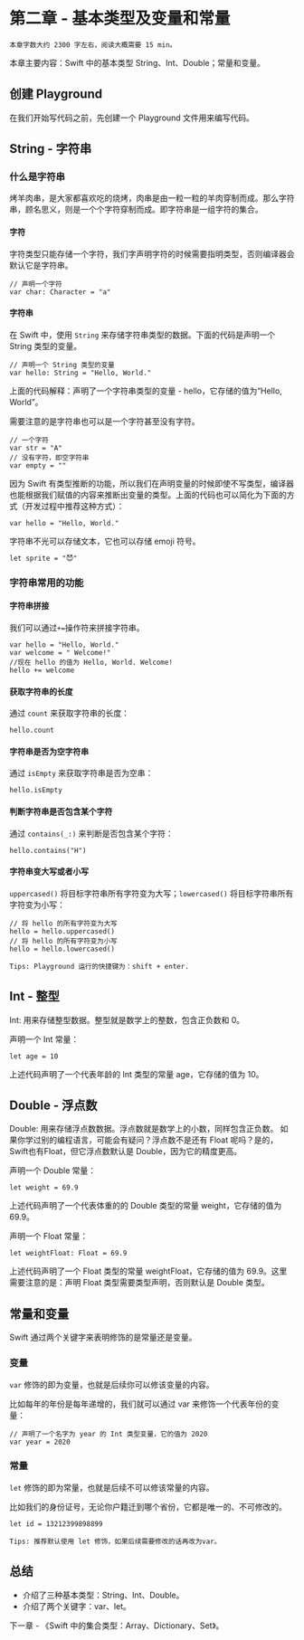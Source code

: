 # 第二章 - 基本类型及变量和常量
`本章字数大约 2300 字左右，阅读大概需要 15 min。`

本章主要内容：Swift 中的基本类型 String、Int、Double；常量和变量。
## 创建 Playground
在我们开始写代码之前，先创建一个 Playground 文件用来编写代码。

## String - 字符串
### 什么是字符串
烤羊肉串，是大家都喜欢吃的烧烤，肉串是由一粒一粒的羊肉穿制而成。那么字符串，顾名思义，则是一个个字符穿制而成。即字符串是一组字符的集合。
#### 字符
字符类型只能存储一个字符，我们字声明字符的时候需要指明类型，否则编译器会默认它是字符串。

```
// 声明一个字符
var char: Character = "a"
```

#### 字符串
在 Swift 中，使用 `String` 来存储字符串类型的数据。下面的代码是声明一个 String 类型的变量。
```
// 声明一个 String 类型的变量
var hello: String = "Hello, World."
```
上面的代码解释：声明了一个字符串类型的变量 - hello，它存储的值为“Hello, World”。

需要注意的是字符串也可以是一个字符甚至没有字符。
```
// 一个字符
var str = "A"
// 没有字符，即空字符串
var empty = ""
```

因为 Swift 有类型推断的功能，所以我们在声明变量的时候即使不写类型，编译器也能根据我们赋值的内容来推断出变量的类型。上面的代码也可以简化为下面的方式（开发过程中推荐这种方式）：
```
var hello = "Hello, World."
```

字符串不光可以存储文本，它也可以存储 emoji 符号。
```
let sprite = "😈"
```
### 字符串常用的功能

#### 字符串拼接
我们可以通过`+=`操作符来拼接字符串。
```
var hello = "Hello, World."
var welcome = " Welcome!"
//现在 hello 的值为 Hello, World. Welcome!
hello += welcome
```

#### 获取字符串的长度
通过 `count` 来获取字符串的长度：
```
hello.count
```

#### 字符串是否为空字符串
通过 `isEmpty` 来获取字符串是否为空串：
```
hello.isEmpty
```

#### 判断字符串是否包含某个字符
通过 `contains(_:)` 来判断是否包含某个字符：
```
hello.contains("H")
```

#### 字符串变大写或者小写
`uppercased()` 将目标字符串所有字符变为大写；`lowercased()` 将目标字符串所有字符变为小写：
```
// 将 hello 的所有字符变为大写
hello = hello.uppercased()
// 将 hello 的所有字符变为小写
hello = hello.lowercased()
```


`Tips: Playground 运行的快捷键为：shift + enter.`

## Int - 整型
Int: 用来存储整型数据。整型就是数学上的整数，包含正负数和 0。

声明一个 Int 常量：
```
let age = 10
```

上述代码声明了一个代表年龄的 Int 类型的常量 age，它存储的值为 10。

## Double - 浮点数
Double: 用来存储浮点数数据。浮点数就是数学上的小数，同样包含正负数。
如果你学过别的编程语言，可能会有疑问？浮点数不是还有 Float 呢吗？是的，Swift也有Float，但它浮点数默认是 Double，因为它的精度更高。

声明一个 Double 常量：
```
let weight = 69.9
```
上述代码声明了一个代表体重的的 Double 类型的常量 weight，它存储的值为 69.9。

声明一个 Float 常量：
```
let weightFloat: Float = 69.9
```
上述代码声明了一个 Float 类型的常量 weightFloat，它存储的值为 69.9。这里需要注意的是：声明 Float 类型需要类型声明，否则默认是 Double 类型。

## 常量和变量
Swift 通过两个关键字来表明修饰的是常量还是变量。
### 变量
`var` 修饰的即为变量，也就是后续你可以修该变量的内容。

比如每年的年份是每年递增的，我们就可以通过 var 来修饰一个代表年份的变量：
```
// 声明了一个名字为 year 的 Int 类型变量，它的值为 2020  
var year = 2020
```

### 常量
`let` 修饰的即为常量，也就是后续不可以修该常量的内容。

比如我们的身份证号，无论你户籍迁到哪个省份，它都是唯一的、不可修改的。
```
let id = 13212399898899
```

`Tips: 推荐默认使用 let 修饰，如果后续需要修改的话再改为var。`

## 总结
* 介绍了三种基本类型：String、Int、Double。
* 介绍了两个关键字：var、let。

下一章 - 《Swift 中的集合类型：Array、Dictionary、Set》。

